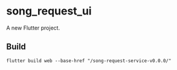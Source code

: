 # song_request_ui

A new Flutter project.

## Build
```
flutter build web --base-href "/song-request-service-v0.0.0/"
```